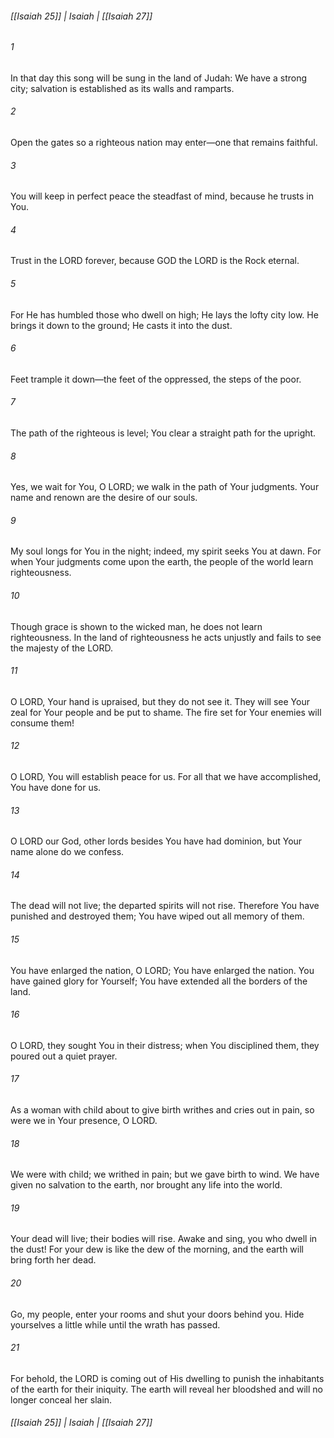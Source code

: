 ###### [[Isaiah 25]] | Isaiah | [[Isaiah 27]]

###### 1
In that day this song will be sung in the land of Judah: We have a strong city; salvation is established as its walls and ramparts.
###### 2
Open the gates so a righteous nation may enter—one that remains faithful.
###### 3
You will keep in perfect peace the steadfast of mind, because he trusts in You.
###### 4
Trust in the LORD forever, because GOD the LORD is the Rock eternal.
###### 5
For He has humbled those who dwell on high; He lays the lofty city low. He brings it down to the ground; He casts it into the dust.
###### 6
Feet trample it down—the feet of the oppressed, the steps of the poor.
###### 7
The path of the righteous is level; You clear a straight path for the upright.
###### 8
Yes, we wait for You, O LORD; we walk in the path of Your judgments. Your name and renown are the desire of our souls.
###### 9
My soul longs for You in the night; indeed, my spirit seeks You at dawn. For when Your judgments come upon the earth, the people of the world learn righteousness.
###### 10
Though grace is shown to the wicked man, he does not learn righteousness. In the land of righteousness he acts unjustly and fails to see the majesty of the LORD.
###### 11
O LORD, Your hand is upraised, but they do not see it. They will see Your zeal for Your people and be put to shame. The fire set for Your enemies will consume them!
###### 12
O LORD, You will establish peace for us. For all that we have accomplished, You have done for us.
###### 13
O LORD our God, other lords besides You have had dominion, but Your name alone do we confess.
###### 14
The dead will not live; the departed spirits will not rise. Therefore You have punished and destroyed them; You have wiped out all memory of them.
###### 15
You have enlarged the nation, O LORD; You have enlarged the nation. You have gained glory for Yourself; You have extended all the borders of the land.
###### 16
O LORD, they sought You in their distress; when You disciplined them, they poured out a quiet prayer.
###### 17
As a woman with child about to give birth writhes and cries out in pain, so were we in Your presence, O LORD.
###### 18
We were with child; we writhed in pain; but we gave birth to wind. We have given no salvation to the earth, nor brought any life into the world.
###### 19
Your dead will live; their bodies will rise. Awake and sing, you who dwell in the dust! For your dew is like the dew of the morning, and the earth will bring forth her dead.
###### 20
Go, my people, enter your rooms and shut your doors behind you. Hide yourselves a little while until the wrath has passed.
###### 21
For behold, the LORD is coming out of His dwelling to punish the inhabitants of the earth for their iniquity. The earth will reveal her bloodshed and will no longer conceal her slain.

###### [[Isaiah 25]] | Isaiah | [[Isaiah 27]]
